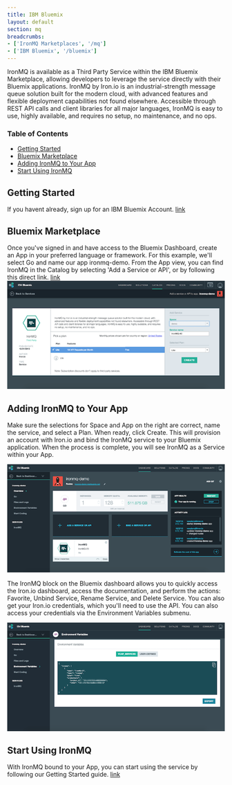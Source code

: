 ```yaml
---
title: IBM Bluemix
layout: default
section: mq
breadcrumbs:
- ['IronMQ Marketplaces', '/mq']
- ['IBM Bluemix', '/bluemix']
---
```


IronMQ is available as a Third Party Service within the IBM Bluemix Marketplace, allowing developers to leverage the service directly with their Bluemix applications. IronMQ by Iron.io is an industrial-strength message queue solution built for the modern cloud, with advanced features and flexible deployment capabilities not found elsewhere. Accessible through REST API calls and client libraries for all major languages, IronMQ is easy to use, highly available, and requires no setup, no maintenance, and no ops.

<section id="toc">
  <h3>Table of Contents</h3>
  <ul>
    <li><a href="#getting_started">Getting Started</a></li>
    <li><a href="#marketplace">Bluemix Marketplace</a></li>
    <li><a href="#bind">Adding IronMQ to Your App</a></li>
    <li><a href="#start">Start Using IronMQ</a></li>
  </ul>
</section>

<h2 id="getting_started">Getting Started</h2>
If you havent already, sign up for an IBM Bluemix Account. <a href="https://console.ng.bluemix.net/">link</a>

<h2 id="marketplace">Bluemix Marketplace</h2>
Once you've signed in and have access to the Bluemix Dashboard, create an App in your preferred language or framework. For this example, we'll select Go and name our app ironmq-demo. From the App view, you can find IronMQ in the Catalog by selecting 'Add a Service or API', or by following this direct link. <a href="https://console.ng.bluemix.net/catalog/ironmq/">link</a>

<img src="/images/mq/bluemix/ironmq-marketplace.png" alt="IronMQ on IBM Bluemix Marketplace">

<h2 id="bind">Adding IronMQ to Your App</h2>

Make sure the selections for Space and App on the right are correct, name the service, and select a Plan. When ready, click Create. This will provision an account with Iron.io and bind the IronMQ service to your Bluemix application. When the process is complete, you will see IronMQ as a Service within your App.

<img src="/images/mq/bluemix/ironmq-apprunning.png" alt="IronMQ on IBM Bluemix App">

The IronMQ block on the Bluemix dashboard allows you to quickly access the Iron.io dashboard, access the documentation, and perform the actions: Favorite, Unbind Service, Rename Service, and Delete Service. You can also get your Iron.io credentials, which you'll need to use the API. You can also access your credentials via the Environment Variables submenu.

<img src="/images/mq/bluemix/ironmq-envvariables.png" alt="IronMQ on IBM Bluemix Env Variables">

<h2 id="start">Start Using IronMQ</h2>

With IronMQ bound to your App, you can start using the service by following our Getting Started guide. <a href="http://dev.iron.io/mq/getting_started/">link</a>